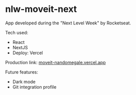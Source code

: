 # nlw-moveit-next
App developed during the "Next Level Week" by Rocketseat.

Tech used:
  - React
  - NextJS
  - Deploy: Vercel

Production link: [moveit-nandomegale.vercel.app](https://moveit-nandomegale.vercel.app/)

Future features:  
  - Dark mode
  - Git integration profile
